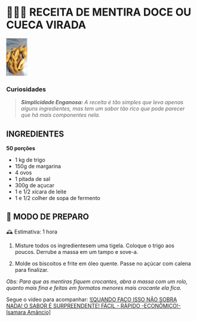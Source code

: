 # 👩🏽‍🍳 RECEITA DE MENTIRA DOCE OU CUECA VIRADA

<img src="Mentiraa.jpg" alt="A mentira da minha avó" widght= "200" height= "100">

### Curiosidades
> ***Simplicidade Enganosa:*** *A receita é tão simples que leva apenas alguns ingredientes, mas tem um sabor tão rico que pode parecer que há mais componentes nela.* 

## INGREDIENTES 
**50 porções**

- 1 kg de trigo
- 150g de margarina
- 4 ovos
- 1 pitada de sal
- 300g de açucar
- 1 e 1/2 xícara de leite
- 1 e 1/2 colher de sopa de fermento

## 🥣 MODO DE PREPARO
🕰 Estimativa: 1 hora

1. Misture todos os ingredientesem uma tigela. Coloque o trigo aos poucos. Derrube a massa em um tampo e sove-a.

2. Molde os biscoitos e frite em óleo quente. Passe no açúcar com calena para finalizar.

*Obs: Para que as mentiras fiquem crocantes, abra a massa com um rolo, quanto mais fina e feitas em formatos menores mais crocante ela fica.*

Segue o vídeo para acompanhar:
[![QUANDO FAÇO ISSO NÃO SOBRA NADA! O SABOR É SURPREENDENTE! FÁCIL - RÁPIDO -ECONÔMICO!-Isamara Amâncio]](https://www.youtube.com/watch?v=video-id)



